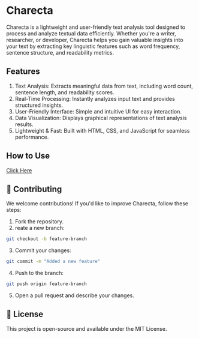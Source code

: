 # Charecta
Charecta is a lightweight and user-friendly text analysis tool designed to process and analyze textual data efficiently. Whether you're a writer, researcher, or developer, Charecta helps you gain valuable insights into your text by extracting key linguistic features such as word frequency, sentence structure, and readability metrics.

## Features
1. Text Analysis: Extracts meaningful data from text, including word count, sentence length, and readability scores.
2. Real-Time Processing: Instantly analyzes input text and provides structured insights.
3. User-Friendly Interface: Simple and intuitive UI for easy interaction.
4. Data Visualization: Displays graphical representations of text analysis results.
5. Lightweight & Fast: Built with HTML, CSS, and JavaScript for seamless performance.

## How to Use
[Click Here](https://alokhnathps.github.io/charecta/)

## 🤝 Contributing
We welcome contributions! If you'd like to improve Charecta, follow these steps:

1. Fork the repository.
2. reate a new branch:
```bash
git checkout -b feature-branch
```
3. Commit your changes:
```bash
git commit -m "Added a new feature"
```
4. Push to the branch:
```bash
git push origin feature-branch
```
5. Open a pull request and describe your changes.

## 📜 License
This project is open-source and available under the MIT License.
